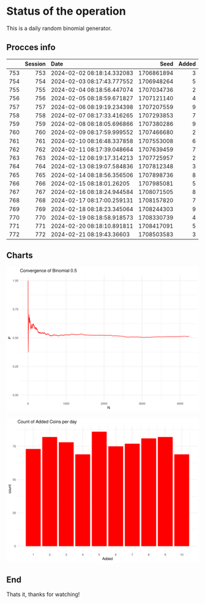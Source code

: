 # Status of the operation
  
  This is a daily random binomial generator.
  
## Procces info

|    | Session|Date                       |       Seed| Added|
|:---|-------:|:--------------------------|----------:|-----:|
|753 |     753|2024-02-02 08:18:14.332083 | 1706861894|     3|
|754 |     754|2024-02-03 08:17:43.777552 | 1706948264|     5|
|755 |     755|2024-02-04 08:18:56.447074 | 1707034736|     2|
|756 |     756|2024-02-05 08:18:59.671827 | 1707121140|     4|
|757 |     757|2024-02-06 08:19:19.234398 | 1707207559|     9|
|758 |     758|2024-02-07 08:17:33.416265 | 1707293853|     7|
|759 |     759|2024-02-08 08:18:05.696866 | 1707380286|     9|
|760 |     760|2024-02-09 08:17:59.999552 | 1707466680|     2|
|761 |     761|2024-02-10 08:16:48.337858 | 1707553008|     6|
|762 |     762|2024-02-11 08:17:39.048664 | 1707639459|     7|
|763 |     763|2024-02-12 08:19:17.314213 | 1707725957|     2|
|764 |     764|2024-02-13 08:19:07.584836 | 1707812348|     3|
|765 |     765|2024-02-14 08:18:56.356506 | 1707898736|     8|
|766 |     766|2024-02-15 08:18:01.26205  | 1707985081|     5|
|767 |     767|2024-02-16 08:18:24.944584 | 1708071505|     8|
|768 |     768|2024-02-17 08:17:00.259131 | 1708157820|     7|
|769 |     769|2024-02-18 08:18:23.345064 | 1708244303|     9|
|770 |     770|2024-02-19 08:18:58.918573 | 1708330739|     4|
|771 |     771|2024-02-20 08:18:10.891811 | 1708417091|     5|
|772 |     772|2024-02-21 08:19:43.36603  | 1708503583|     3|

## Charts 

![](charts/plot1.png)

![](charts/plot2.png)

## End

Thats it, thanks for watching!
